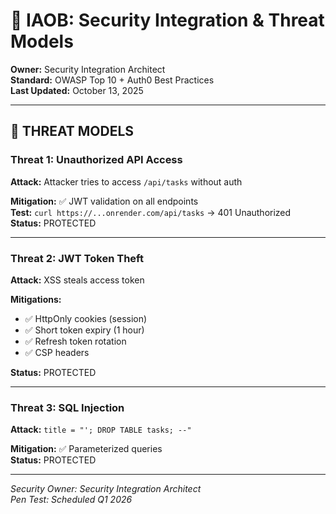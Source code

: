 # 🔐 IAOB: Security Integration & Threat Models

**Owner:** Security Integration Architect  
**Standard:** OWASP Top 10 + Auth0 Best Practices  
**Last Updated:** October 13, 2025

---

## 🎯 THREAT MODELS

### **Threat 1: Unauthorized API Access**

**Attack:** Attacker tries to access `/api/tasks` without auth

**Mitigation:** ✅ JWT validation on all endpoints  
**Test:** `curl https://...onrender.com/api/tasks` → 401 Unauthorized  
**Status:** PROTECTED

---

### **Threat 2: JWT Token Theft**

**Attack:** XSS steals access token

**Mitigations:**
- ✅ HttpOnly cookies (session)
- ✅ Short token expiry (1 hour)
- ✅ Refresh token rotation
- ✅ CSP headers

**Status:** PROTECTED

---

### **Threat 3: SQL Injection**

**Attack:** `title = "'; DROP TABLE tasks; --"`

**Mitigation:** ✅ Parameterized queries  
**Status:** PROTECTED

---

*Security Owner: Security Integration Architect*  
*Pen Test: Scheduled Q1 2026*

